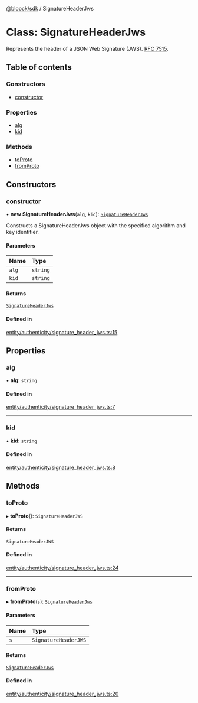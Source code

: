 [@bloock/sdk](../index.md) / SignatureHeaderJws

# Class: SignatureHeaderJws

Represents the header of a JSON Web Signature (JWS). [RFC 7515](https://datatracker.ietf.org/doc/html/rfc7515).

## Table of contents

### Constructors

- [constructor](SignatureHeaderJws.md#constructor)

### Properties

- [alg](SignatureHeaderJws.md#alg)
- [kid](SignatureHeaderJws.md#kid)

### Methods

- [toProto](SignatureHeaderJws.md#toproto)
- [fromProto](SignatureHeaderJws.md#fromproto)

## Constructors

### constructor

• **new SignatureHeaderJws**(`alg`, `kid`): [`SignatureHeaderJws`](SignatureHeaderJws.md)

Constructs a SignatureHeaderJws object with the specified algorithm and key identifier.

#### Parameters

| Name | Type |
| :------ | :------ |
| `alg` | `string` |
| `kid` | `string` |

#### Returns

[`SignatureHeaderJws`](SignatureHeaderJws.md)

#### Defined in

[entity/authenticity/signature_header_jws.ts:15](https://github.com/bloock/bloock-sdk/blob/4afdb4b/languages/js/src/entity/authenticity/signature_header_jws.ts#L15)

## Properties

### alg

• **alg**: `string`

#### Defined in

[entity/authenticity/signature_header_jws.ts:7](https://github.com/bloock/bloock-sdk/blob/4afdb4b/languages/js/src/entity/authenticity/signature_header_jws.ts#L7)

___

### kid

• **kid**: `string`

#### Defined in

[entity/authenticity/signature_header_jws.ts:8](https://github.com/bloock/bloock-sdk/blob/4afdb4b/languages/js/src/entity/authenticity/signature_header_jws.ts#L8)

## Methods

### toProto

▸ **toProto**(): `SignatureHeaderJWS`

#### Returns

`SignatureHeaderJWS`

#### Defined in

[entity/authenticity/signature_header_jws.ts:24](https://github.com/bloock/bloock-sdk/blob/4afdb4b/languages/js/src/entity/authenticity/signature_header_jws.ts#L24)

___

### fromProto

▸ **fromProto**(`s`): [`SignatureHeaderJws`](SignatureHeaderJws.md)

#### Parameters

| Name | Type |
| :------ | :------ |
| `s` | `SignatureHeaderJWS` |

#### Returns

[`SignatureHeaderJws`](SignatureHeaderJws.md)

#### Defined in

[entity/authenticity/signature_header_jws.ts:20](https://github.com/bloock/bloock-sdk/blob/4afdb4b/languages/js/src/entity/authenticity/signature_header_jws.ts#L20)
